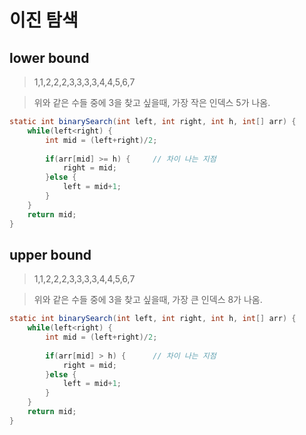 # 이진 탐색




## lower bound

> 1,1,2,2,2,3,3,3,3,4,4,5,6,7

> 위와 같은 수들 중에 3을 찾고 싶을때, 가장 작은 인덱스 5가 나옴.

```java
static int binarySearch(int left, int right, int h, int[] arr) {
    while(left<right) {
        int mid = (left+right)/2;
        
        if(arr[mid] >= h) {     // 차이 나는 지점
            right = mid;
        }else {
            left = mid+1;
        }
    }
    return mid;
}
```


## upper bound

> 1,1,2,2,2,3,3,3,3,4,4,5,6,7

> 위와 같은 수들 중에 3을 찾고 싶을때, 가장 큰 인덱스 8가 나옴.

```java
static int binarySearch(int left, int right, int h, int[] arr) {
    while(left<right) {
        int mid = (left+right)/2;
        
        if(arr[mid] > h) {      // 차이 나는 지점
            right = mid;
        }else {
            left = mid+1;
        }
    }
    return mid;
}
```
